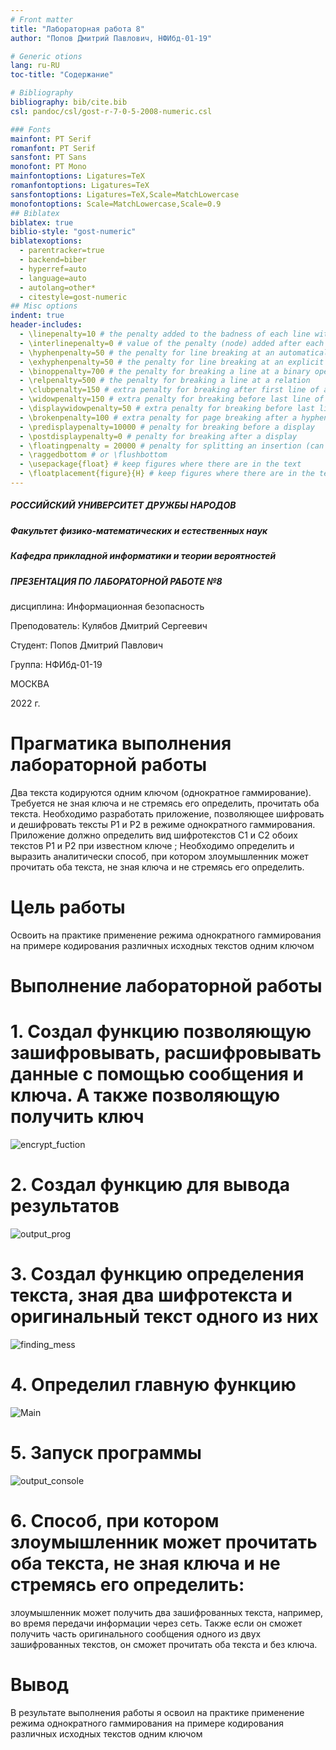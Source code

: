 ```yaml
---
# Front matter
title: "Лабораторная работа 8"
author: "Попов Дмитрий Павлович, НФИбд-01-19"

# Generic otions
lang: ru-RU
toc-title: "Содержание"

# Bibliography
bibliography: bib/cite.bib
csl: pandoc/csl/gost-r-7-0-5-2008-numeric.csl

### Fonts
mainfont: PT Serif
romanfont: PT Serif
sansfont: PT Sans
monofont: PT Mono
mainfontoptions: Ligatures=TeX
romanfontoptions: Ligatures=TeX
sansfontoptions: Ligatures=TeX,Scale=MatchLowercase
monofontoptions: Scale=MatchLowercase,Scale=0.9
## Biblatex
biblatex: true
biblio-style: "gost-numeric"
biblatexoptions:
  - parentracker=true
  - backend=biber
  - hyperref=auto
  - language=auto
  - autolang=other*
  - citestyle=gost-numeric
## Misc options
indent: true
header-includes:
  - \linepenalty=10 # the penalty added to the badness of each line within a paragraph (no associated penalty node) Increasing the value makes tex try to have fewer lines in the paragraph.
  - \interlinepenalty=0 # value of the penalty (node) added after each line of a paragraph.
  - \hyphenpenalty=50 # the penalty for line breaking at an automatically inserted hyphen
  - \exhyphenpenalty=50 # the penalty for line breaking at an explicit hyphen
  - \binoppenalty=700 # the penalty for breaking a line at a binary operator
  - \relpenalty=500 # the penalty for breaking a line at a relation
  - \clubpenalty=150 # extra penalty for breaking after first line of a paragraph
  - \widowpenalty=150 # extra penalty for breaking before last line of a paragraph
  - \displaywidowpenalty=50 # extra penalty for breaking before last line before a display math
  - \brokenpenalty=100 # extra penalty for page breaking after a hyphenated line
  - \predisplaypenalty=10000 # penalty for breaking before a display
  - \postdisplaypenalty=0 # penalty for breaking after a display
  - \floatingpenalty = 20000 # penalty for splitting an insertion (can only be split footnote in standard LaTeX)
  - \raggedbottom # or \flushbottom
  - \usepackage{float} # keep figures where there are in the text
  - \floatplacement{figure}{H} # keep figures where there are in the text
---
```


##### РОССИЙСКИЙ УНИВЕРСИТЕТ ДРУЖБЫ НАРОДОВ
##### Факультет физико-математических и естественных наук  
##### Кафедра прикладной информатики и теории вероятностей 
##### ПРЕЗЕНТАЦИЯ ПО ЛАБОРАТОРНОЙ РАБОТЕ №8

дисциплина: Информационная безопасность

Преподователь: Кулябов Дмитрий Сергеевич

Cтудент: Попов Дмитрий Павлович

Группа: НФИбд-01-19

МОСКВА

2022 г.

# **Прагматика выполнения лабораторной работы**

Два текста кодируются одним ключом (однократное гаммирование).
Требуется не зная ключа и не стремясь его определить, прочитать оба текста. Необходимо разработать приложение, 
позволяющее шифровать и дешифровать тексты P1 и P2 в режиме однократного гаммирования. 
Приложение должно определить вид шифротекстов C1 и C2 обоих текстов P1 и
P2 при известном ключе ; Необходимо определить и выразить аналитически способ, при котором злоумышленник может 
прочитать оба текста, не зная ключа и не стремясь его определить.

# **Цель работы**

Освоить на практике применение режима однократного гаммирования
на примере кодирования различных исходных текстов одним ключом

# **Выполнение лабораторной работы**

# 1. Создал функцию позволяющую зашифровывать, расшифровывать данные с помощью сообщения и ключа. А также позволяющую получить ключ
![encrypt_fuction](screenshots/img1.png)

# 2. Cоздал функцию для вывода результатов
![output_prog](screenshots/img2.png)

# 3. Создал функцию определения текста, зная два шифротекста и оригинальный текст одного из них
![finding_mess](screenshots/img3.png)

# 4. Определил главную функцию 
![Main](screenshots/img4.png)

# 5. Запуск программы
![output_console](screenshots/img5.png)

# 6. Способ, при котором злоумышленник может прочитать оба текста, не зная ключа и не стремясь его определить:
злоумышленник может получить два зашифрованных текста, например, во время 
передачи информации через сеть. Также если он сможет получить часть оригинального
сообщения одного из двух зашифрованных текстов, он сможет прочитать оба текста и без ключа.

# Вывод
В результате выполнения работы я освоил на практике применение режима однократного гаммирования на примере кодирования различных исходных текстов одним ключом